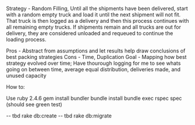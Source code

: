 Strategy - Random Filling, Until all the shipments have been delivered, start with a random empty truck and load it until the next shipment will not fit. That truck is then logged as a delivery and then this process continues with all remaining empty trucks.  If shipments remain and all trucks are out for delivery, they are considered unloaded and requeued to continue the loading process.


Pros - Abstract from assumptions and let results help draw conclusions of best packing strategies
Cons - Time, Duplication
Goal - Mapping how best strategy evolved over time; Have thourough logging for me to see whats going on between time, average equal distribution, deliveries made, and unused capacity



How to:

Use ruby 2.4.6
gem install bundler
bundle install
bundle exec rspec spec (should see green test)



-- tbd rake db:create
-- tbd rake db:migrate
